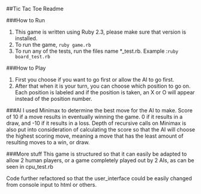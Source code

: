 ##Tic Tac Toe Readme

###How to Run
1. This game is written using Ruby 2.3, please make sure that version is installed.
2. To run the game, `ruby game.rb`
3. To run any of the tests, run the files name *_test.rb. Example :`ruby board_test.rb`

###How to Play
1. First you choose if you want to go first or allow the AI to go first.
2. After that when it is your turn, you can choose which position to go on. Each position is labeled and if the position is taken, an X or O will appear instead of the position number.

###AI
I used Minimax to determine the best move for the AI to make. Score of 10 if a move results in eventually winning the game. 0 if it results in a draw, and -10 if it results in a loss. Depth of recursive calls on Minimax is also put into consideration of calculating the score so that the AI will choose the highest scoring move, meaning a move that has the least amount of resulting moves to a win, or draw.

###More stuff
This game is structured so that it can easily be adapted to allow 2 human players, or a game completely played out by 2 AIs, as can be seen in cpu_test.rb

Code further refactored so that the user_interface could be easily changed from console input to html or others.
